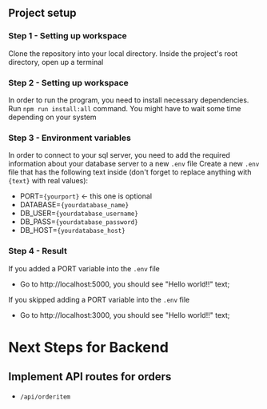 ## Project setup

### Step 1 - Setting up workspace
Clone the repository into your local directory.
Inside the project's root directory, open up a terminal

### Step 2 - Setting up workspace
In order to run the program, you need to install necessary dependencies. Run `npm run install:all` command. You might have to wait some time depending on your system

### Step 3 - Environment variables
In order to connect to your sql server, you need to add the required information about your database server to a new `.env` file
Create a new `.env` file that has the following text inside (don't forget to replace anything with `{text}` with real values):
* PORT=`{yourport}` <- this one is optional
* DATABASE=`{yourdatabase_name}`
* DB_USER=`{yourdatabase_username}`
* DB_PASS=`{yourdatabase_password}`
* DB_HOST=`{yourdatabase_host}`

### Step 4 - Result
If you added a PORT variable into the `.env` file
 - Go to http://localhost:5000, you should see "Hello world!!" text;

If you skipped adding a PORT variable into the `.env` file
 - Go to http://localhost:3000, you should see "Hello world!!" text;

# Next Steps for Backend
## Implement API routes for orders
* `/api/orderitem`
